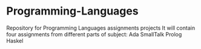 # Programming-Languages
Repository for Programming Languages assignments projects
It will contain four assignments from different parts of subject:
Ada
SmallTalk
Prolog
Haskel
